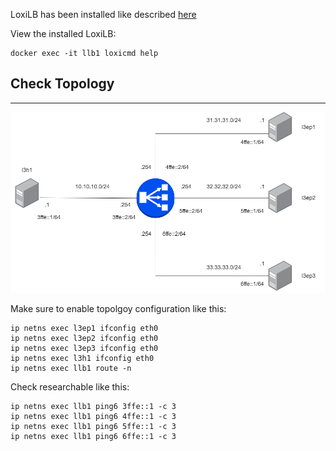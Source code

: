 
LoxiLB has been installed like described [here](https://loxilb-io.github.io/loxilbdocs/run/)

View the installed LoxiLB:
```
docker exec -it llb1 loxicmd help
```

## Check Topology
---

![diagram](./assets/topology.png)

Make sure to enable topolgoy configuration like this:

```
ip netns exec l3ep1 ifconfig eth0
ip netns exec l3ep2 ifconfig eth0
ip netns exec l3ep3 ifconfig eth0
ip netns exec l3h1 ifconfig eth0
ip netns exec llb1 route -n
```

Check researchable like this:

```
ip netns exec llb1 ping6 3ffe::1 -c 3
ip netns exec llb1 ping6 4ffe::1 -c 3
ip netns exec llb1 ping6 5ffe::1 -c 3
ip netns exec llb1 ping6 6ffe::1 -c 3
```
